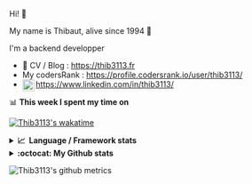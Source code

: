 Hi! 👋

My name is Thibaut, alive since 1994 🍷

I'm a backend developper

-   📝 CV / Blog : https://thib3113.fr
-   My codersRank : https://profile.codersrank.io/user/thib3113/
-   <a href="https://www.linkedin.com/in/thib3113/"><img align="left" alt="Thib3113's Linkedin" width="21px" src="https://raw.githubusercontent.com/peterthehan/peterthehan/master/assets/linkedin.svg" /></a> https://www.linkedin.com/in/thib3113/

📊 **This week I spent my time on**

[![Thib3113's wakatime](https://github-readme-stats.vercel.app/api/wakatime?username=thib3113&layout=default&theme=dracula&langs_count=6&hide_title=true&hide_border=true)](https://wakatime.com/@thib3113)

<details>
  <summary><b>📈&nbsp;&nbsp;Language&nbsp;/&nbsp;Framework stats</b></summary>
  <br/>  
  <a href='https://profile.codersrank.io/user/thib3113/'>
  <img src='http://cr-skills-chart-widget.azurewebsites.net/api/api?username=thib3113&padding=30&skills=php,batchfile,javascript,less,mysql,reactjs,scss,shell,typescript,vue'>
  </a>
</details>

<details>
  <summary><b>:octocat: My Github stats</b></summary>
  <br/>  
  
  <img src="https://github-readme-stats.vercel.app/api?username=thib3113&theme=dracula&show_icons=true&" alt="Thib3113's GitHub stats" />

<!--START_SECTION:activity-->

1. 🎉 Merged PR [#204](https://github.com/thib3113/unifi-client/pull/204) in [thib3113/unifi-client](https://github.com/thib3113/unifi-client)
2. 🎉 Merged PR [#35](https://github.com/thib3113/unifi-blockips-srv/pull/35) in [thib3113/unifi-blockips-srv](https://github.com/thib3113/unifi-blockips-srv)
3. 🎉 Merged PR [#205](https://github.com/thib3113/unifi-client/pull/205) in [thib3113/unifi-client](https://github.com/thib3113/unifi-client)
4. 🗣 Commented on [#126](https://github.com/Art-of-WiFi/UniFi-API-client/issues/126) in [Art-of-WiFi/UniFi-API-client](https://github.com/Art-of-WiFi/UniFi-API-client)
5. 🎉 Merged PR [#203](https://github.com/thib3113/unifi-client/pull/203) in [thib3113/unifi-client](https://github.com/thib3113/unifi-client)
 <!--END_SECTION:activity-->

</details>

![Thib3113's github metrics](https://gist.githubusercontent.com/thib3113/83a96e16f8bca103f1b0e376186c66ec/raw/github-metrics.svg)
